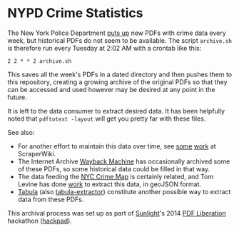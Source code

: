 # NYPD Crime Statistics

The New York Police Department [puts up](http://www.nyc.gov/html/nypd/html/crime_prevention/crime_statistics.shtml) new PDFs with crime data every week, but historical PDFs do not seem to be available. The script `archive.sh` is therefore run every Tuesday at 2:02 AM with a crontab like this:

    2 2 * * 2 archive.sh

This saves all the week's PDFs in a dated directory and then pushes them to this repository, creating a growing archive of the original PDFs so that they can be accessed and used however may be desired at any point in the future.

It is left to the data consumer to extract desired data. It has been helpfully noted that `pdftotext -layout` will get you pretty far with these files.

See also:
* For another effort to maintain this data over time, see [some](https://classic.scraperwiki.com/scrapers/current-week-reported-crime-city-wide-and-for-prec/) [work](https://classic.scraperwiki.com/scrapers/nycrime/) at ScraperWiki.
* The Internet Archive [Wayback Machine](https://archive.org/web/) has occasionally archived some of these PDFs, so some historical data could be filled in that way.
* The data feeding the [NYC Crime Map](http://maps.nyc.gov/crime/) is certainly related, and Tom Levine has done [work](https://github.com/tlevine/nyc-crime-map) to extract this data, in geoJSON format.
* [Tabula](http://tabula.nerdpower.org/) (also [tabula-extractor](https://github.com/jazzido/tabula-extractor)) constitute another possible way to extract data from these PDFs.

This archival process was set up as part of [Sunlight](http://sunlightfoundation.com/)'s 2014 [PDF Liberation](http://pdfliberation.wordpress.com/2013/11/15/hackathon/) hackathon ([hackpad](https://hackpad.com/PDF-Liberation-Hackathon-RoegEpdwJKE)).
